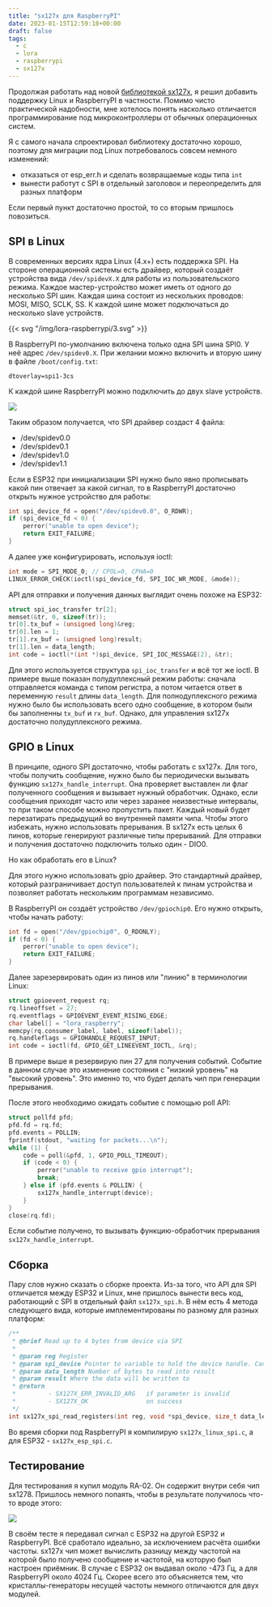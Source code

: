 ```yaml
---
title: "sx127x для RaspberryPI"
date: 2023-01-15T12:59:18+00:00
draft: false
tags:
  - c
  - lora
  - raspberrypi
  - sx127x
---
```

Продолжая работать над новой [библиотекой sx127x](https://github.com/dernasherbrezon/sx127x), я решил добавить поддержку Linux и RaspberryPI в частности. Помимо чисто практической надобности, мне хотелось понять насколько отличается программирование под микроконтроллеры от обычных операционных систем.

Я с самого начала спроектировал библиотеку достаточно хорошо, поэтому для миграции под Linux потребовалось совсем немного изменений:

 * отказаться от esp_err.h и сделать возвращаемые коды типа ```int```
 * вынести работут с SPI в отдельный заголовок и переопределить для разных платформ
 
Если первый пункт достаточно простой, то со вторым пришлось повозиться.

## SPI в Linux

В современных версиях ядра Linux (4.x+) есть поддержка SPI. На стороне операционной системы есть драйвер, который создаёт устройства вида ```/dev/spidevX.X``` для работы из пользовательского режима. Каждое мастер-устройство может иметь от одного до несколько SPI шин. Каждая шина состоит из нескольких проводов: MOSI, MISO, SCLK, SS. К каждой шине может подключаться до несколько slave устройств.

{{< svg "/img/lora-raspberrypi/3.svg" >}}

В RaspberryPI по-умолчанию включена только одна SPI шина SPI0. У неё адрес ```/dev/spidev0.X```. При желании можно включить и вторую шину в файле ```/boot/config.txt```:

```
dtoverlay=spi1-3cs
```

К каждой шине RaspberryPI можно подключить до двух slave устройств.

![](/img/lora-raspberrypi/1.png)

Таким образом получается, что SPI драйвер создаст 4 файла:

 * /dev/spidev0.0
 * /dev/spidev0.1
 * /dev/spidev1.0
 * /dev/spidev1.1
 
Если в ESP32 при инициализации SPI нужно было явно прописывать какой пин отвечает за какой сигнал, то в RaspberryPI достаточно открыть нужное устройство для работы:

```c
int spi_device_fd = open("/dev/spidev0.0", O_RDWR);
if (spi_device_fd < 0) {
    perror("unable to open device");
    return EXIT_FAILURE;
}
```

А далее уже конфигурировать, используя ioctl:


```c
int mode = SPI_MODE_0; // CPOL=0, CPHA=0
LINUX_ERROR_CHECK(ioctl(spi_device_fd, SPI_IOC_WR_MODE, &mode));
```

API для отправки и получения данных выглядит очень похоже на ESP32:

```c
struct spi_ioc_transfer tr[2];
memset(&tr, 0, sizeof(tr));
tr[0].tx_buf = (unsigned long)&reg;
tr[0].len = 1;
tr[1].rx_buf = (unsigned long)result;
tr[1].len = data_length;
int code = ioctl(*(int *)spi_device, SPI_IOC_MESSAGE(2), &tr);
```

Для этого используется структура ```spi_ioc_transfer``` и всё тот же ioctl. В примере выше показан полудуплексный режим работы: сначала отправляется команда с типом регистра, а потом читается ответ в переменную ```result``` длины ```data_length```. Для полнодуплексного режима нужно было бы использовать всего одно сообщение, в котором были бы заполненны ```tx_buf``` и ```rx_buf```. Однако, для управления sx127x достаточно полудуплексного режима.
 
## GPIO в Linux

В принципе, одного SPI достаточно, чтобы работать с sx127x. Для того, чтобы получить сообщение, нужно было бы периодически вызывать функцию ```sx127x_handle_interrupt```. Она проверяет выставлен ли флаг полученного сообщения и вызывает нужный обработчик. Однако, если сообщения приходят часто или через заранее неизвестные интервалы, то при таком способе можно пропустить пакет. Каждый новый будет перезатирать предыдущий во внутренней памяти чипа. Чтобы этого избежать, нужно использовать прерывания. В sx127x есть целых 6 пинов, которые генерируют различные типы прерываний. Для отправки и получения достаточно подключить только один - DIO0. 

Но как обработать его в Linux?

Для этого нужно использовать gpio драйвер. Это стандартный драйвер, который разграничивает доступ пользователей к пинам устройства и позволяет работать нескольким программам независимо.

В RaspberryPI он создаёт устройство ```/dev/gpiochip0```. Его нужно открыть, чтобы начать работу:

```c
int fd = open("/dev/gpiochip0", O_RDONLY);
if (fd < 0) {
    perror("unable to open device");
    return EXIT_FAILURE;
}
```

Далее зарезервировать один из пинов или "линию" в терминологии Linux:

```c
struct gpioevent_request rq;
rq.lineoffset = 27;
rq.eventflags = GPIOEVENT_EVENT_RISING_EDGE;
char label[] = "lora_raspberry";
memcpy(rq.consumer_label, label, sizeof(label));
rq.handleflags = GPIOHANDLE_REQUEST_INPUT;
int code = ioctl(fd, GPIO_GET_LINEEVENT_IOCTL, &rq);
```

В примере выше я резервирую пин 27 для получения событий. Событие в данном случае это изменение состояния с "низкий уровень" на "высокий уровень". Это именно то, что будет делать чип при генерации прерывания.

После этого необходимо ожидать событие с помощью poll API:

```c
struct pollfd pfd;
pfd.fd = rq.fd;
pfd.events = POLLIN;
fprintf(stdout, "waiting for packets...\n");
while (1) {
    code = poll(&pfd, 1, GPIO_POLL_TIMEOUT);
    if (code < 0) {
        perror("unable to receive gpio interrupt");
        break;
    } else if (pfd.events & POLLIN) {
        sx127x_handle_interrupt(device);
    }
}
close(rq.fd);
```

Если событие получено, то вызывать функцию-обработчик прерывания ```sx127x_handle_interrupt```.

## Сборка

Пару слов нужно сказать о сборке проекта. Из-за того, что API для SPI отличается между ESP32 и Linux, мне пришлось вынести весь код, работающий с SPI в отдельный файл ```sx127x_spi.h```. В нём есть 4 метода следующего вида, которые имплементированы по разному для разных платформ:

```c
/**
 * @brief Read up to 4 bytes from device via SPI
 * 
 * @param reg Register
 * @param spi_device Pointer to variable to hold the device handle. Can be different on different platforms
 * @param data_length Number of bytes to read into result
 * @param result Where the data will be written to
 * @return 
 *         - SX127X_ERR_INVALID_ARG   if parameter is invalid
 *         - SX127X_OK                on success
 */
int sx127x_spi_read_registers(int reg, void *spi_device, size_t data_length, uint32_t *result);
```

Во время сборки под RaspberryPI я компилирую ```sx127x_linux_spi.c```, а для ESP32 - ```sx127x_esp_spi.c```.

## Тестирование

Для тестирования я купил модуль RA-02. Он содержит внутри себя чип sx1278. Пришлось немного попаять, чтобы в результате получилось что-то вроде этого:

![](/img/lora-raspberrypi/2.png)

В своём тесте я передавал сигнал с ESP32 на другой ESP32 и RaspberryPI. Всё сработало идеально, за исключением расчёта ошибки частоты. sx127x чип может вычислить разницу между частотой на которой было получено сообщение и частотой, на которую был настроен приёмник. В случае с ESP32 он выдавал около -473 Гц, а для RaspberryPI около 4024 Гц. Скорее всего это объясняется тем, что кристаллы-генераторы несущей частоты немного отличаются для двух модулей.